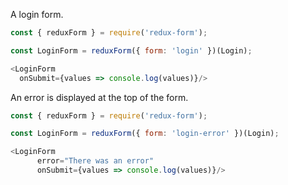 A login form.

```js
const { reduxForm } = require('redux-form');

const LoginForm = reduxForm({ form: 'login' })(Login);

<LoginForm 
  onSubmit={values => console.log(values)}/>
```

An error is displayed at the top of the form.

```js
const { reduxForm } = require('redux-form');

const LoginForm = reduxForm({ form: 'login-error' })(Login);

<LoginForm 
      error="There was an error"
      onSubmit={values => console.log(values)}/>
```

